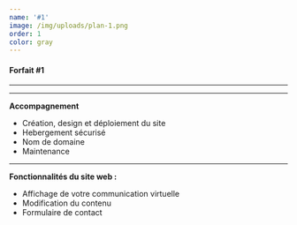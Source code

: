 ```yaml
---
name: '#1'
image: /img/uploads/plan-1.png
order: 1
color: gray
---
```

####  Forfait #1

<hr />

<hr />

**Accompagnement**

* Création, design et déploiement du site
* Hebergement sécurisé
* Nom de domaine
* Maintenance

<hr />

**Fonctionnalités du site web :**

* Affichage de votre communication virtuelle
* Modification du contenu
* Formulaire de contact
